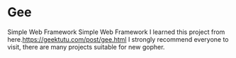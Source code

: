 # Gee
Simple Web Framework
Simple Web Framework I learned this project from here.https://geektutu.com/post/gee.html I strongly recommend everyone to visit, there are many projects suitable for new gopher.
